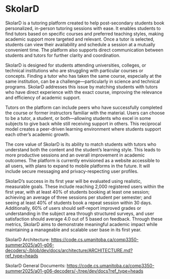 #  SkolarD

SkolarD is a tutoring platform created to help post-secondary students book personalized, in-person tutoring sessions with ease. It enables students to find tutors based on specific courses and preferred teaching styles, making academic support more targeted and relevant. Once a tutor is selected, students can view their availability and schedule a session at a mutually convenient time. The platform also supports direct communication between students and tutors for further clarity and coordination.

SkolarD is designed for students attending universities, colleges, or technical institutions who are struggling with particular courses or concepts. Finding a tutor who has taken the same course, especially at the same institution, can be a challenge—particularly in science and technical programs. SkolarD addresses this issue by matching students with tutors who have direct experience with the exact course, improving the relevance and efficiency of academic support.

Tutors on the platform can include peers who have successfully completed the course or former instructors familiar with the material. Users can choose to be a tutor, a student, or both—allowing students who excel in some subjects to give back while still receiving support in others. This reciprocal model creates a peer-driven learning environment where students support each other’s academic growth.

The core value of SkolarD is its ability to match students with tutors who understand both the content and the student’s learning style. This leads to more productive sessions and an overall improvement in academic outcomes. The platform is currently envisioned as a website accessible to all users, with plans to expand to mobile platforms in the future. It will include secure messaging and privacy-respecting user profiles.

SkolarD’s success in its first year will be evaluated using realistic, measurable goals. These include reaching 2,000 registered users within the first year, with at least 40% of students booking at least one session; achieving an average of three sessions per student per semester; and seeing at least 40% of students book a repeat session within 30 days. Additionally, 60% of users should self-report improved grades or understanding in the subject area through structured surveys, and user satisfaction should average 4.0 out of 5 based on feedback. Through these metrics, SkolarD aims to demonstrate meaningful academic impact while maintaining a manageable and scalable user base in its first year.

SkolarD Architecture: https://code.cs.umanitoba.ca/comp3350-summer2025/a01-g06-decoders/-/blob/dev/docs/architecture/ARCHITECTURE.md?ref_type=heads

SkolarD General Documents: https://code.cs.umanitoba.ca/comp3350-summer2025/a01-g06-decoders/-/tree/dev/docs?ref_type=heads
